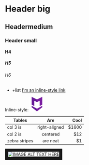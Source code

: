 # Header big

## Headermedium

### Header small

#### H4

##### H5

###### H6

- +list
  [I'm an inline-style link](https://www.google.com)

Inline-style:
![alt text](https://github.com/adam-p/markdown-here/raw/master/src/common/images/icon48.png "Logo Title Text 1")

| Tables        |      Are      |  Cool |
| ------------- | :-----------: | ----: |
| col 3 is      | right-aligned | $1600 |
| col 2 is      |   centered    |   $12 |
| zebra stripes |   are neat    |    $1 |

<a href="http://www.youtube.com/watch?feature=player_embedded&v=Q_WrhIgNHS8
" target="_blank"><img src="http://img.youtube.com/vi/Q_WrhIgNHS8/0.jpg" 
alt="IMAGE ALT TEXT HERE" width="240" height="180" border="10" /></a>
